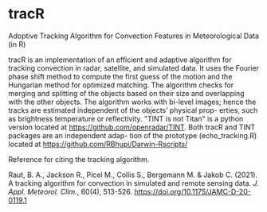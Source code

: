 # tracR
Adoptive Tracking Algorithm for Convection Features in Meteorological Data (in R)

tracR is an implementation of an efficient and adaptive algorithm for tracking convection in radar,
satellite, and simulated data. It uses the Fourier phase shift method to compute the first guess of the
motion and the Hungarian method for optimized matching. The algorithm checks for merging and
splitting of the objects based on their size and overlapping with the other objects. The algorithm
works with bi-level images; hence the tracks are estimated independent of the objects’ physical prop-
erties, such as brightness temperature or reflectivity. "TINT is not Titan" is a python version located
at https://github.com/openradar/TINT. Both tracR and TINT packages are an independent adap-
tion of the prototype (echo_tracking.R) located at https://github.com/RBhupi/Darwin-Rscripts/

Reference for citing the tracking algorithm.

Raut, B. A., Jackson R., Picel M., Collis S., Bergemann M. & Jakob C.
(2021). A tracking algorithm for convection in simulated and remote
sensing data. *J. Appl. Meteorol. Clim.*, 60(4), 513-526. https://doi.org/10.1175/JAMC-D-20-0119.1
